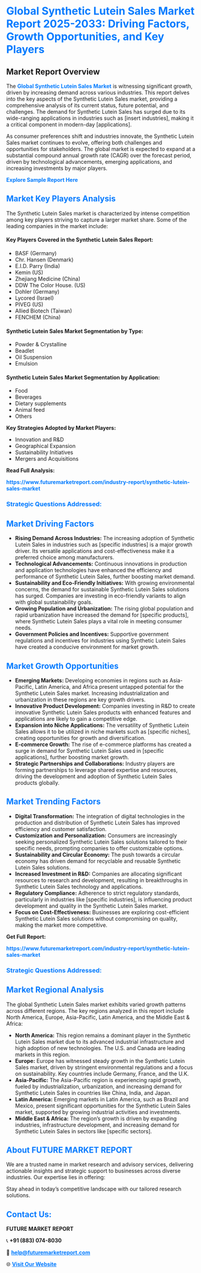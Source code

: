 <h1 style="color: #007BFF;">Global Synthetic Lutein Sales Market Report 2025-2033: Driving Factors, Growth Opportunities, and Key Players</h1>

<section id="overview">
<h2>Market Report Overview</h2>
<p>The <a href="https://www.futuremarketreport.com/industry-report/synthetic-lutein-sales-market" style="color: #007BFF; text-decoration: none;"><strong>Global Synthetic Lutein Sales Market</strong></a> is witnessing significant growth, driven by increasing demand across various industries. This report delves into the key aspects of the Synthetic Lutein Sales market, providing a comprehensive analysis of its current status, future potential, and challenges. The demand for Synthetic Lutein Sales has surged due to its wide-ranging applications in industries such as [insert industries], making it a critical component in modern-day [applications].</p>
<p>As consumer preferences shift and industries innovate, the Synthetic Lutein Sales market continues to evolve, offering both challenges and opportunities for stakeholders. The global market is expected to expand at a substantial compound annual growth rate (CAGR) over the forecast period, driven by technological advancements, emerging applications, and increasing investments by major players.</p>
</section>

<section id="overview">
<p><a href="https://www.futuremarketreport.com/request-sample/reportId=109623" style="color: #007BFF; text-decoration: none;"><strong>Explore Sample Report Here</strong></a></p>
</section>

<section id="key-players">
<h2 style="color: #007BFF;">Market Key Players Analysis</h2>
<p>The Synthetic Lutein Sales market is characterized by intense competition among key players striving to capture a larger market share. Some of the leading companies in the market include:</p>
<h4>Key Players Covered in the Synthetic Lutein Sales Report:</h4>
<ul><li>BASF (Germany)</li><li>Chr. Hansen (Denmark)</li><li>E.I.D. Parry (India)</li><li>Kemin (US)</li><li>Zhejiang Medicine (China)</li><li>DDW The Color House. (US)</li><li>Dohler (Germany)</li><li>Lycored (Israel)</li><li>PIVEG (US)</li><li>Allied Biotech (Taiwan)</li><li>FENCHEM (China)</li></ul>
<h4>Synthetic Lutein Sales Market Segmentation by Type:</h4>
<ul><li>Powder &amp; Crystalline</li><li>Beadlet</li><li>Oil Suspension</li><li>Emulsion</li></ul>

<h4>Synthetic Lutein Sales Market Segmentation by Application:</h4>
<ul><li>Food</li><li>Beverages</li><li>Dietary supplements</li><li>Animal feed</li><li>Others</li></ul>
<p><strong>Key Strategies Adopted by Market Players:</strong></p>
<ul>
<li>Innovation and R&D</li>
<li>Geographical Expansion</li>
<li>Sustainability Initiatives</li>
<li>Mergers and Acquisitions</li>
</ul>
</section>

<section>
<p><strong>Read Full Analysis: </strong></p><a href="https://www.futuremarketreport.com/industry-report/synthetic-lutein-sales-market" style="color: #007BFF; text-decoration: none;"><strong>https://www.futuremarketreport.com/industry-report/synthetic-lutein-sales-market</strong></a>
<h3 style="color: #007BFF;">Strategic Questions Addressed:</h3>
</section>

<section id="driving-factors">
<h2 style="color: #007BFF;">Market Driving Factors</h2>
<ul>
<li><strong>Rising Demand Across Industries:</strong> The increasing adoption of Synthetic Lutein Sales in industries such as [specific industries] is a major growth driver. Its versatile applications and cost-effectiveness make it a preferred choice among manufacturers.</li>
<li><strong>Technological Advancements:</strong> Continuous innovations in production and application technologies have enhanced the efficiency and performance of Synthetic Lutein Sales, further boosting market demand.</li>
<li><strong>Sustainability and Eco-Friendly Initiatives:</strong> With growing environmental concerns, the demand for sustainable Synthetic Lutein Sales solutions has surged. Companies are investing in eco-friendly variants to align with global sustainability goals.</li>
<li><strong>Growing Population and Urbanization:</strong> The rising global population and rapid urbanization have increased the demand for [specific products], where Synthetic Lutein Sales plays a vital role in meeting consumer needs.</li>
<li><strong>Government Policies and Incentives:</strong> Supportive government regulations and incentives for industries using Synthetic Lutein Sales have created a conducive environment for market growth.</li>
</ul>
</section>

<section id="growth-opportunities">
<h2 style="color: #007BFF;">Market Growth Opportunities</h2>
<ul>
<li><strong>Emerging Markets:</strong> Developing economies in regions such as Asia-Pacific, Latin America, and Africa present untapped potential for the Synthetic Lutein Sales market. Increasing industrialization and urbanization in these regions are key growth drivers.</li>
<li><strong>Innovative Product Development:</strong> Companies investing in R&D to create innovative Synthetic Lutein Sales products with enhanced features and applications are likely to gain a competitive edge.</li>
<li><strong>Expansion into Niche Applications:</strong> The versatility of Synthetic Lutein Sales allows it to be utilized in niche markets such as [specific niches], creating opportunities for growth and diversification.</li>
<li><strong>E-commerce Growth:</strong> The rise of e-commerce platforms has created a surge in demand for Synthetic Lutein Sales used in [specific applications], further boosting market growth.</li>
<li><strong>Strategic Partnerships and Collaborations:</strong> Industry players are forming partnerships to leverage shared expertise and resources, driving the development and adoption of Synthetic Lutein Sales products globally.</li>
</ul>
</section>

<section id="trending-factors">
<h2 style="color: #007BFF;">Market Trending Factors</h2>
<ul>
<li><strong>Digital Transformation:</strong> The integration of digital technologies in the production and distribution of Synthetic Lutein Sales has improved efficiency and customer satisfaction.</li>
<li><strong>Customization and Personalization:</strong> Consumers are increasingly seeking personalized Synthetic Lutein Sales solutions tailored to their specific needs, prompting companies to offer customizable options.</li>
<li><strong>Sustainability and Circular Economy:</strong> The push towards a circular economy has driven demand for recyclable and reusable Synthetic Lutein Sales solutions.</li>
<li><strong>Increased Investment in R&D:</strong> Companies are allocating significant resources to research and development, resulting in breakthroughs in Synthetic Lutein Sales technology and applications.</li>
<li><strong>Regulatory Compliance:</strong> Adherence to strict regulatory standards, particularly in industries like [specific industries], is influencing product development and quality in the Synthetic Lutein Sales market.</li>
<li><strong>Focus on Cost-Effectiveness:</strong> Businesses are exploring cost-efficient Synthetic Lutein Sales solutions without compromising on quality, making the market more competitive.</li>
</ul>
</section>

<section>
<p><strong>Get Full Report: </strong></p><a href="https://www.futuremarketreport.com/industry-report/synthetic-lutein-sales-market" style="color: #007BFF; text-decoration: none;"><strong>https://www.futuremarketreport.com/industry-report/synthetic-lutein-sales-market</strong></a>
<h3 style="color: #007BFF;">Strategic Questions Addressed:</h3>
</section>


<section id="regional-analysis">
<h2 style="color: #007BFF;">Market Regional Analysis</h2>
<p>The global Synthetic Lutein Sales market exhibits varied growth patterns across different regions. The key regions analyzed in this report include North America, Europe, Asia-Pacific, Latin America, and the Middle East & Africa:</p>
<ul>
<li><strong>North America:</strong> This region remains a dominant player in the Synthetic Lutein Sales market due to its advanced industrial infrastructure and high adoption of new technologies. The U.S. and Canada are leading markets in this region.</li>
<li><strong>Europe:</strong> Europe has witnessed steady growth in the Synthetic Lutein Sales market, driven by stringent environmental regulations and a focus on sustainability. Key countries include Germany, France, and the U.K.</li>
<li><strong>Asia-Pacific:</strong> The Asia-Pacific region is experiencing rapid growth, fueled by industrialization, urbanization, and increasing demand for Synthetic Lutein Sales in countries like China, India, and Japan.</li>
<li><strong>Latin America:</strong> Emerging markets in Latin America, such as Brazil and Mexico, present significant opportunities for the Synthetic Lutein Sales market, supported by growing industrial activities and investments.</li>
<li><strong>Middle East & Africa:</strong> The region’s growth is driven by expanding industries, infrastructure development, and increasing demand for Synthetic Lutein Sales in sectors like [specific sectors].</li>
</ul>
</section>

<footer>
<h2 style="color: #007BFF;">About FUTURE MARKET REPORT</h2>
<p>We are a trusted name in market research and advisory services, delivering actionable insights and strategic support to businesses across diverse industries. Our expertise lies in offering:</p>

<p>Stay ahead in today’s competitive landscape with our tailored research solutions.</p>

<h2 style="color: #007BFF;">Contact Us:</h2>
<p><strong>FUTURE MARKET REPORT</strong></p>
<p>📞 <strong>+91 (883) 074-8030</strong></p>
<p>📧 <strong><a href="mailto:help@futuremarketreport.com" style="color: #007BFF;">help@futuremarketreport.com</a></strong></p>
<p>🌐 <strong><a href="https://www.futuremarketreport.com/" style="color: #007BFF;">Visit Our Website</a></strong></p>
</footer>